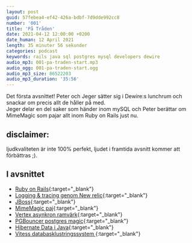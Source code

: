 ```yaml
---
layout: post
guid: 57febea4-ef42-426a-bdbf-7d9dde992cc8
number: '001'
title: 'På Tråden'
date: 2021-04-12 12:00:00 +0200
date_human: 12 April 2021
length: 35 minuter 56 sekunder
categories: podcast
keywords: rails java sql postgres mysql developers dewire
audio_mp3: 001-pa-traden-start.mp3
audio_ogg: 001-pa-traden-start.ogg
audio_mp3_size: 86522203
audio_mp3_duration: '35:56'
---
```


Det första avsnittet!
Peter och Jeger sätter sig i Dewire:s lunchrum och snackar om precis allt de
håller på med.  
Jeger delar en del saker som händer inom mySQL och Peter
berättar om MimeMagic som pajar allt inom Ruby on Rails just nu.

<!--more-->

## disclaimer:

ljudkvaliteten är inte 100% perfekt, ljudet i framtida avsnitt kommer att förbättras ;).

## I avsnittet

- [Ruby on Rails](https://rubyonrails.org/){:target="\_blank"}
- [Logging & tracing genom New relic](https://docs.newrelic.com/docs/integrations/kubernetes-integration/installation/kubernetes-integration-install-configure/){:target="\_blank"}
- [JBoss](https://www.jboss.org/){:target="\_blank"}
- [MimeMagic paj](https://dev.to/cseeman/what-s-up-with-mimemagic-breaking-everything-he1){:target="\_blank"}
- [Vertex asynkron ramvärk](https://vertx.io){:target="\_blank"}
- [PGBouncer postgres magic](https://www.pgbouncer.org/){:target="\_blank"}
- [Hibernate Data i Java](https://hibernate.org/){:target="\_blank"}
- [Vitess databasklustringssystem ](https://vitess.io/){:target="\_blank"}
